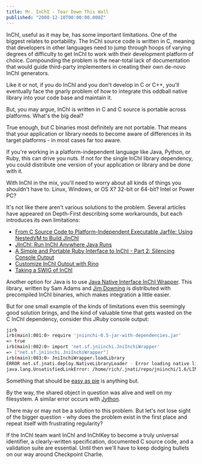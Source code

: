 ```yaml
---
title: Mr. InChI - Tear Down This Wall
published: "2008-12-10T00:00:00.000Z"
---
```


InChI, useful as it may be, has some important limitations. One of the biggest relates to portability. The InChI source code is written in C, meaning that developers in other languages need to jump through hoops of varying degrees of difficulty to get InChI to work with their development platform of choice. Compounding the problem is the near-total lack of documentation that would guide third-party implementers in creating their own de-novo InChI generators.

Like it or not, if you do InChI and you don't develop in C or C++, you'll eventually face the gnarly problem of how to integrate this oddball native library into your code base and maintain it.

But, you may argue, InChI is written in C and C source is portable across platforms. What's the big deal?

True enough, but C binaries most definitely are not portable. That means that your application or library needs to become aware of differences in its target platforms - in most cases far too aware.

If you're working in a platform-independent language like Java, Python, or Ruby, this can drive you nuts. If not for the single InChI library dependency, you could distribute one version of your application or library and be done with it.

With InChI in the mix, you'll need to worry about all kinds of things you shouldn't have to. Linux, Windows, or OS X? 32-bit or 64-bit? Intel or Power PC? 

It's not like there aren't various solutions to the problem. Several articles have appeared on Depth-First describing some workarounds, but each introduces its own limitations:

-  [From C Source Code to Platform-Independent Executable Jarfile: Using NestedVM to Build JInChI](/articles/2007/12/03/from-c-source-code-to-platform-independent-executable-jarfile-using-nestedvm-to-build-jinchi)
-  [JInChI: Run InChI Anywhere Java Runs](/articles/2007/10/31/jinchi-run-inchi-anywhere-java-runs)
-  [A Simple and Portable Ruby Interface to InChI - Part 2: Silencing Console Output](/articles/2008/05/30/a-simple-and-portable-ruby-interface-to-inchi-part-2-silencing-console-output)
-  [Customize InChI Output with Rino](/articles/2007/03/19/customize-inchi-output-with-rino)
-  [Taking a SWIG of InChI](/articles/2006/09/16/taking-a-swig-of-inchi)

Another option for Java is to use [Java Native Interface InChI Wrapper](http://jni-inchi.sourceforge.net/). This library, written by Sam Adams and [Jim Downing](http://wwmm.ch.cam.ac.uk/blogs/downing/) is distributed with precompiled InChI binaries, which makes integration a little easier.

But for one small example of the kinds of limitations even this seemingly good solution brings, and the kind of valuable time that gets wasted on the C InChI dependency, consider this JRuby console output:

```bash
jirb
irb(main):001:0> require 'jniinchi-0.5-jar-with-dependencies.jar'
=> true
irb(main):002:0> import 'net.sf.jniinchi.JniInchiWrapper'        
=> ["net.sf.jniinchi.JniInchiWrapper"]
irb(main):003:0> JniInchiWrapper.loadLibrary                     
ERROR net.sf.jnati.deploy.NativeLibraryLoader - Error loading native library: /home/rich/.jnati/repo/jniinchi/1.6/LINUX-X86/libJniInchi-1.6-LINUX-X86.so
java.lang.UnsatisfiedLinkError: /home/rich/.jnati/repo/jniinchi/1.6/LINUX-X86/libJniInchi-1.6-LINUX-X86.so: libstdc++.so.5: cannot open shared object file: No such file or directory
```

Something that should be [easy as pie](/articles/2008/11/24/getting-started-with-mx) is anything but.

By the way, the shared object in question was alive and well on my filesystem. A similar error occurs with [Jython](/articles/2008/12/01/open-source-cheminformatics-in-python-with-mx).

There may or may not be a solution to this problem. But let's not lose sight of the bigger question - why does the problem exist in the first place and repeat itself with frustrating regularity?

If the InChI team want InChI and InChIKey to become a truly universal identifier, a clearly-written specification, documented C source code, and a validation suite are essential. Until then we'll have to keep dodging bullets on our way around Checkpoint Charlie.